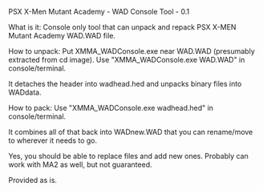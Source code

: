 PSX X-Men Mutant Academy - WAD Console Tool - 0.1

What is it:
Console only tool that can unpack and repack PSX X-MEN Mutant Academy WAD.WAD file.

How to unpack:
Put XMMA_WADConsole.exe near WAD.WAD (presumably extracted from cd image).
Use "XMMA_WADConsole.exe WAD.WAD" in console/terminal.

It detaches the header into wadhead.hed and unpacks binary files into WADdata.

How to pack:
Use "XMMA_WADConsole.exe wadhead.hed" in console/terminal.

It combines all of that back into WADnew.WAD that you can rename/move to wherever it needs to go.

Yes, you should be able to replace files and add new ones.
Probably can work with MA2 as well, but not guaranteed.

Provided as is.
